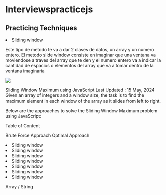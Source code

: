 # Interviewspracticejs
<h2>Practicing Techniques</h2>
<li>Sliding window</li>
<p>Este tipo de metodo te va a dar 2 clases de datos, un array y un numero entero. El metodo slide window consiste en imaginar que una ventana va moviendose a traves del array que te den y el numero entero va a indicar la cantidad de espacios o elementos del array que va a tomar dentro de la ventana imaginaria 

<p><img src=windowsliding.jpg></p>





Sliding Window Maximum using JavaScript
Last Updated : 15 May, 2024
Given an array of integers and a window size, the task is to find the maximum element in each window of the array as it slides from left to right.

Below are the approaches to solve the Sliding Window Maximum problem using JavaScript:

Table of Content

Brute Force Approach
Optimal Approach</p>



<li>Sliding window</li>
<li>Sliding window</li>
<li>Sliding window</li>
<li>Sliding window</li>
<li>Sliding window</li>
<li>Sliding window</li>
<li>Sliding window</li>



Array / String
